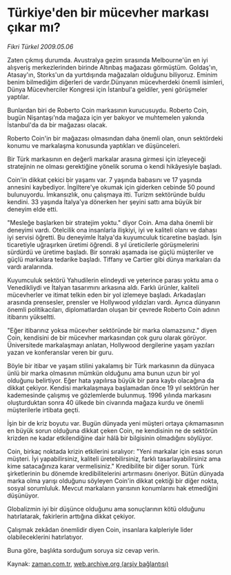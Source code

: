# Türkiye'den bir mücevher markası çıkar mı?

*Fikri Türkel 2009.05.06*

<tr><td class="metin" colspan="2" style="padding-top: 20px; padding-left: 5px; padding-right: 10px;">Zaten çıkmış durumda. Avustralya gezim sırasında Melbourne'ün en iyi alışveriş merkezlerinden birinde Altınbaş mağazası görmüştüm. Goldaş'ın, Atasay'ın, Storks'un da yurtdışında mağazaları olduğunu biliyoruz. Eminim benim bilmediğim diğerleri de vardır.Dünyanın mücevherdeki önemli isimleri, Dünya Mücevherciler Kongresi için İstanbul'a geldiler, yeni görüşmeler yaptılar.</td></tr><tr><td class="metin" colspan="2" style="padding-top: 20px; padding-left: 5px; padding-right: 10px;"><p> Bunlardan biri de Roberto Coin markasının kurucusuydu. Roberto Coin, bugün Nişantaşı'nda mağaza için yer bakıyor ve muhtemelen yakında İstanbul'da da bir mağazası olacak.
<p>Roberto Coin'in bir mağazası olmasından daha önemli olan, onun sektördeki konumu ve markalaşma konusunda yaptıkları ve düşünceleri.
<p>Bir Türk markasının en değerli markalar arasına girmesi için izleyeceği stratejinin ne olması gerektiğine yönelik soruma o kendi hikâyesiyle başladı.
<p>Coin'in dikkat çekici bir yaşamı var. 7 yaşında babasını ve 17 yaşında annesini kaybediyor. İngiltere'ye okumak için giderken cebinde 50 pound bulunuyordu. İmkansızlık, onu çalışmaya itti. Turizm sektöründe buldu kendini. 33 yaşında İtalya'ya dönerken her şeyini sattı ama büyük bir deneyim elde etti.
<p>"Mesleğe başlarken bir stratejim yoktu." diyor Coin. Ama daha önemli bir deneyimi vardı. Otelcilik ona insanlarla ilişkiyi, iyi ve kaliteli olanı ve dahası iyi servisi öğretti. Bu deneyimle İtalya'da kuyumculuk ticaretine başladı. İşin ticaretiyle uğraşırken üretimi öğrendi. 8 yıl üreticilerle görüşmelerini sürdürdü ve üretime başladı. Bir sonraki aşamada ise güçlü müşteriler ve güçlü markalara tedarike başladı. Tiffany ve Cartier gibi dünya markaları da vardı aralarında.
<p>Kuyumculuk sektörü Yahudilerin elindeydi ve yeterince parası yoktu ama o Venedikliydi ve İtalyan tasarımını arkasına aldı. Farklı ürünler, kaliteli mücevherler ve itimat telkin eden bir yol izlemeye başladı. Arkadaşları arasında prensesler, prensler ve Hollywood yıldızları vardı. Ayrıca dünyanın önemli politikacıları, diplomatlardan oluşan bir çevrede Roberto Coin adının itibarını yükseltti.
<p>"Eğer itibarınız yoksa mücevher sektöründe bir marka olamazsınız." diyen Coin, kendisini de bir mücevher markasından çok guru olarak görüyor. Üniversitede markalaşmayı anlatan, Hollywood dergilerine yaşam yazıları yazan ve konferanslar veren bir guru.
<p>Böyle bir itibar ve yaşam stilini yakalamış bir Türk markasının da dünyaca ünlü bir marka olmasının mümkün olduğunu ama bunun uzun bir yol olduğunu belirtiyor. Eğer hata yapılırsa büyük bir para kaybı olacağına da dikkat çekiyor. Kendisi markalaşmaya başlamadan önce 19 yıl sektörün her kademesinde çalışmış ve gözlemlerde bulunmuş. 1996 yılında markasını oluşturduktan sonra 40 ülkede bin civarında mağaza kurdu ve önemli müşterilerle irtibata geçti.
<p>İşin bir de kriz boyutu var. Bugün dünyada yeni müşteri ortaya çıkmamasının en büyük sorun olduğuna dikkat çeken Coin, ne kendisinin ne de sektörün krizden ne kadar etkilendiğine dair hâlâ bir bilgisinin olmadığını söylüyor.
<p>Coin, birkaç noktada krizin etkilerini sıralıyor: "Yeni markalar için esas sorun müşteri. İyi yapabilirsiniz, kaliteli üretebilirsiniz, farklı tasarlayabilirsiniz ama kime satacağınıza karar vermelisiniz." Kredibilite bir diğer sorun. Türk şirketlerinin bu dönemde kredibilitelerini artırmasını öneriyor. Bütün dünyada marka olma yarışı olduğunu söyleyen Coin'in dikkat çektiği bir diğer nokta, sosyal sorumluluk. Mevcut markaların yarısının konumlarını hak etmediğini düşünüyor.
<p>Globalizmin iyi bir düşünce olduğunu ama sonuçlarının kötü olduğunu hatırlatarak, fakirlerin arttığına dikkat çekiyor.
<p>Çalışmak zekâdan önemlidir diyen Coin, insanlara kalpleriyle lider olabileceklerini hatırlatıyor.
<p>Buna göre, başlıkta sorduğum soruya siz cevap verin. <br/></p></p></p></p></p></p></p></p></p></p></p></p></p></td></tr>

Kaynak: [zaman.com.tr](http://zaman.com.tr/yazar.do?yazino=845223), [web.archive.org (arşiv bağlantısı)](http://web.archive.org/web/20090519003443/http://www.zaman.com.tr:80/yazar.do?yazino=845223)
